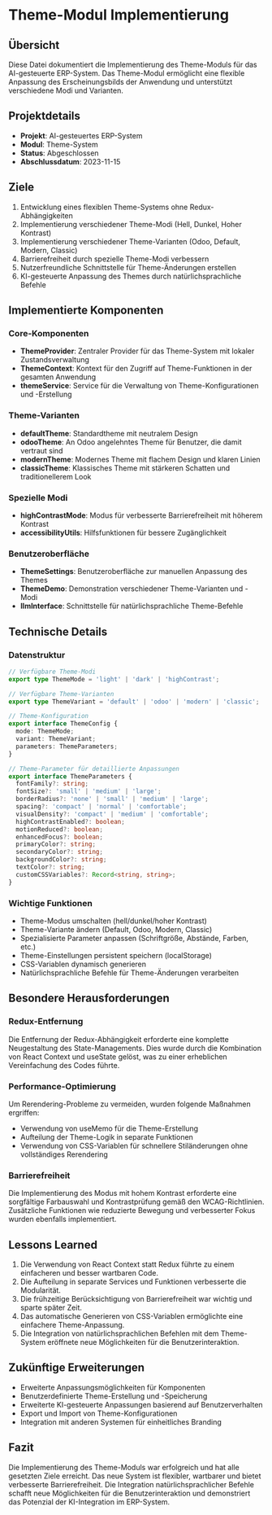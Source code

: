 # Theme-Modul Implementierung

## Übersicht
Diese Datei dokumentiert die Implementierung des Theme-Moduls für das AI-gesteuerte ERP-System. Das Theme-Modul ermöglicht eine flexible Anpassung des Erscheinungsbilds der Anwendung und unterstützt verschiedene Modi und Varianten.

## Projektdetails
- **Projekt**: AI-gesteuertes ERP-System
- **Modul**: Theme-System
- **Status**: Abgeschlossen
- **Abschlussdatum**: 2023-11-15

## Ziele
1. Entwicklung eines flexiblen Theme-Systems ohne Redux-Abhängigkeiten
2. Implementierung verschiedener Theme-Modi (Hell, Dunkel, Hoher Kontrast)
3. Implementierung verschiedener Theme-Varianten (Odoo, Default, Modern, Classic)
4. Barrierefreiheit durch spezielle Theme-Modi verbessern
5. Nutzerfreundliche Schnittstelle für Theme-Änderungen erstellen
6. KI-gesteuerte Anpassung des Themes durch natürlichsprachliche Befehle

## Implementierte Komponenten

### Core-Komponenten
- **ThemeProvider**: Zentraler Provider für das Theme-System mit lokaler Zustandsverwaltung
- **ThemeContext**: Kontext für den Zugriff auf Theme-Funktionen in der gesamten Anwendung
- **themeService**: Service für die Verwaltung von Theme-Konfigurationen und -Erstellung

### Theme-Varianten
- **defaultTheme**: Standardtheme mit neutralem Design
- **odooTheme**: An Odoo angelehntes Theme für Benutzer, die damit vertraut sind
- **modernTheme**: Modernes Theme mit flachem Design und klaren Linien
- **classicTheme**: Klassisches Theme mit stärkeren Schatten und traditionellerem Look

### Spezielle Modi
- **highContrastMode**: Modus für verbesserte Barrierefreiheit mit höherem Kontrast
- **accessibilityUtils**: Hilfsfunktionen für bessere Zugänglichkeit

### Benutzeroberfläche
- **ThemeSettings**: Benutzeroberfläche zur manuellen Anpassung des Themes
- **ThemeDemo**: Demonstration verschiedener Theme-Varianten und -Modi
- **llmInterface**: Schnittstelle für natürlichsprachliche Theme-Befehle

## Technische Details

### Datenstruktur
```typescript
// Verfügbare Theme-Modi
export type ThemeMode = 'light' | 'dark' | 'highContrast';

// Verfügbare Theme-Varianten
export type ThemeVariant = 'default' | 'odoo' | 'modern' | 'classic';

// Theme-Konfiguration
export interface ThemeConfig {
  mode: ThemeMode;
  variant: ThemeVariant;
  parameters: ThemeParameters;
}

// Theme-Parameter für detaillierte Anpassungen
export interface ThemeParameters {
  fontFamily?: string;
  fontSize?: 'small' | 'medium' | 'large';
  borderRadius?: 'none' | 'small' | 'medium' | 'large';
  spacing?: 'compact' | 'normal' | 'comfortable';
  visualDensity?: 'compact' | 'medium' | 'comfortable';
  highContrastEnabled?: boolean;
  motionReduced?: boolean;
  enhancedFocus?: boolean;
  primaryColor?: string;
  secondaryColor?: string;
  backgroundColor?: string;
  textColor?: string;
  customCSSVariables?: Record<string, string>;
}
```

### Wichtige Funktionen
- Theme-Modus umschalten (hell/dunkel/hoher Kontrast)
- Theme-Variante ändern (Default, Odoo, Modern, Classic)
- Spezialisierte Parameter anpassen (Schriftgröße, Abstände, Farben, etc.)
- Theme-Einstellungen persistent speichern (localStorage)
- CSS-Variablen dynamisch generieren
- Natürlichsprachliche Befehle für Theme-Änderungen verarbeiten

## Besondere Herausforderungen

### Redux-Entfernung
Die Entfernung der Redux-Abhängigkeit erforderte eine komplette Neugestaltung des State-Managements. Dies wurde durch die Kombination von React Context und useState gelöst, was zu einer erheblichen Vereinfachung des Codes führte.

### Performance-Optimierung
Um Rerendering-Probleme zu vermeiden, wurden folgende Maßnahmen ergriffen:
- Verwendung von useMemo für die Theme-Erstellung
- Aufteilung der Theme-Logik in separate Funktionen
- Verwendung von CSS-Variablen für schnellere Stiländerungen ohne vollständiges Rerendering

### Barrierefreiheit
Die Implementierung des Modus mit hohem Kontrast erforderte eine sorgfältige Farbauswahl und Kontrastprüfung gemäß den WCAG-Richtlinien. Zusätzliche Funktionen wie reduzierte Bewegung und verbesserter Fokus wurden ebenfalls implementiert.

## Lessons Learned
1. Die Verwendung von React Context statt Redux führte zu einem einfacheren und besser wartbaren Code.
2. Die Aufteilung in separate Services und Funktionen verbesserte die Modularität.
3. Die frühzeitige Berücksichtigung von Barrierefreiheit war wichtig und sparte später Zeit.
4. Das automatische Generieren von CSS-Variablen ermöglichte eine einfachere Theme-Anpassung.
5. Die Integration von natürlichsprachlichen Befehlen mit dem Theme-System eröffnete neue Möglichkeiten für die Benutzerinteraktion.

## Zukünftige Erweiterungen
- Erweiterte Anpassungsmöglichkeiten für Komponenten
- Benutzerdefinierte Theme-Erstellung und -Speicherung
- Erweiterte KI-gesteuerte Anpassungen basierend auf Benutzerverhalten
- Export und Import von Theme-Konfigurationen
- Integration mit anderen Systemen für einheitliches Branding

## Fazit
Die Implementierung des Theme-Moduls war erfolgreich und hat alle gesetzten Ziele erreicht. Das neue System ist flexibler, wartbarer und bietet verbesserte Barrierefreiheit. Die Integration natürlichsprachlicher Befehle schafft neue Möglichkeiten für die Benutzerinteraktion und demonstriert das Potenzial der KI-Integration im ERP-System. 